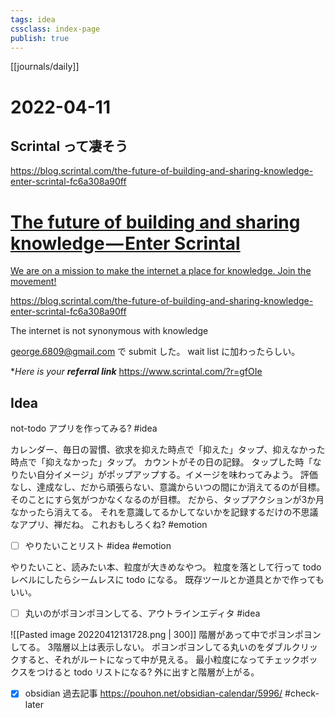 ```yaml
---
tags: idea
cssclass: index-page
publish: true
---
```



[[journals/daily]]
# 2022-04-11

## Scrintal って凄そう

https://blog.scrintal.com/the-future-of-building-and-sharing-knowledge-enter-scrintal-fc6a308a90ff


<div class="rich-link-card-container"><a class="rich-link-card" href="https://blog.scrintal.com/the-future-of-building-and-sharing-knowledge-enter-scrintal-fc6a308a90ff" target="_blank">
	<div class="rich-link-image-container">
		<div class="rich-link-image" style="background-image: url('https://miro.medium.com/max/1200/1*ycZdMnMKvH4B4wEfIlbxEQ.jpeg')">
	</div>
	</div>
	<div class="rich-link-card-text">
		<h1 class="rich-link-card-title">The future of building and sharing knowledge — Enter Scrintal</h1>
		<p class="rich-link-card-description">
		We are on a mission to make the internet a place for knowledge. Join the movement!
		</p>
		<p class="rich-link-href">
		https://blog.scrintal.com/the-future-of-building-and-sharing-knowledge-enter-scrintal-fc6a308a90ff
		</p>
	</div>
</a></div>

The internet is not synonymous with knowledge

george.6809@gmail.com で submit した。
wait list に加わったらしい。


**Here is your **referral link***
https://www.scrintal.com/?r=gfOIe


## Idea

not-todo アプリを作ってみる? #idea 

カレンダー、毎日の習慣、欲求を抑えた時点で「抑えた」タップ、抑えなかった時点で「抑えなかった」タップ。
カウントがその日の記録。
タップした時「なりたい自分イメージ」がポップアップする。イメージを味わってみよう。
評価なし、達成なし、だから頑張らない、意識からいつの間にか消えてるのが目標。
そのことにすら気がつかなくなるのが目標。
だから、タップアクションが3か月なかったら消えてる。
それを意識してるかしてないかを記録するだけの不思議なアプリ、禅だね。
これおもしろくね? #emotion 


- [ ] やりたいことリスト #idea #emotion 

やりたいこと、読みたい本、粒度が大きめなやつ。
粒度を落として行って todo レベルにしたらシームレスに todo になる。
既存ツールとか道具とかで作ってもいい。


- [ ] 丸いのがポヨンポヨンしてる、アウトラインエディタ #idea 

![[Pasted image 20220412131728.png | 300]]
階層があって中でポヨンポヨンしてる。
3階層以上は表示しない。
ポヨンポヨンしてる丸いのをダブルクリックすると、それがルートになって中が見える。
最小粒度になってチェックボックスをつけると todo リストになる?
外に出すと階層が上がる。

- [x] obsidian 過去記事 https://pouhon.net/obsidian-calendar/5996/  #check-later 





